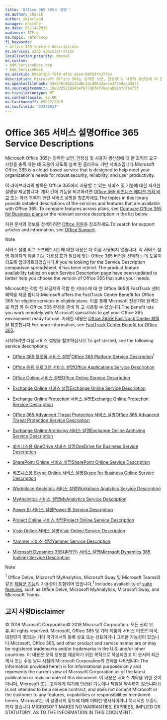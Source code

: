 ```yaml
---
title: 'Office 365 서비스 설명 '
ms.author: sharik
author: skjerland
manager: mnirkhe
ms.date: 03/14/2019
audience: ITPro
ms.topic: reference
f1_keywords:
- office-365-service-descriptions
ms.service: o365-administration
localization_priority: Normal
ms.custom:
- Adm_ServiceDesc_top
- Adm_ServiceDesc
ms.assetid: 899bf3b7-f9f0-4f3c-a5e4-88f93f4373b4
description: Microsoft Office 365는 강력한 보안, 안정성 및 사용자 생산성에 대 한 조직의 요구 사항을 충족 하는 데 도움이 되도록 설계 된 클라우드 기반 서비스입니다.
ms.openlocfilehash: 54a678c962115d0c13cd96d3aa3e3f469cc33274
ms.sourcegitcommit: 15e92292209454f6778bfef26ecab96bfc71ef5f
ms.translationtype: MT
ms.contentlocale: ko-KR
ms.lasthandoff: 05/22/2019
ms.locfileid: "34343017"
---
```

# <a name="office-365-service-descriptions"></a><span data-ttu-id="5b496-103">Office 365 서비스 설명</span><span class="sxs-lookup"><span data-stu-id="5b496-103">Office 365 Service Descriptions</span></span> 

<span data-ttu-id="5b496-104">Microsoft Office 365는 강력한 보안, 안정성 및 사용자 생산성에 대 한 조직의 요구 사항을 충족 하는 데 도움이 되도록 설계 된 클라우드 기반 서비스입니다.</span><span class="sxs-lookup"><span data-stu-id="5b496-104">Microsoft Office 365 is a cloud-based service that is designed to help meet your organization's needs for robust security, reliability, and user productivity.</span></span> 
  
<span data-ttu-id="5b496-p101">이 라이브러리의 항목은 Office 365에서 사용할 수 있는 서비스 및 기능에 대한 자세한 설명을 제공합니다. 계획 간에 기능을 비교하려면 [Office 365 비즈니스 에디션 계획 비교](http://go.microsoft.com/fwlink/?LinkID=799177&amp;clcid=0x409) 또는 아래 목록의 관련 서비스 설명을 참조하세요.</span><span class="sxs-lookup"><span data-stu-id="5b496-p101">The topics in this library provide detailed descriptions of the services and features that are available with Office 365. To compare features across plans, see [Compare Office 365 for Business plans](http://go.microsoft.com/fwlink/?LinkID=799177&amp;clcid=0x409) or the relevant service description in the list below.</span></span> 
  
<span data-ttu-id="5b496-107">지원 문서와 정보를 검색하려면 [Office 지원](https://support.office.com/)을 참조하세요.</span><span class="sxs-lookup"><span data-stu-id="5b496-107">To search for support articles and information, see [Office Support](https://support.office.com/).</span></span>
  
> [!NOTE]
> <span data-ttu-id="5b496-p102">서비스 설명 비교 스프레드시트에 대한 내용은 더 이상 사용되지 않습니다. 각 서비스 설명 페이지의 제품 기능 가용성 표가 필요에 맞는 Office 365 버전을 선택하는 데 도움이 되도록 업데이트되었습니다.</span><span class="sxs-lookup"><span data-stu-id="5b496-p102">If you're looking for the Service Description comparison spreadsheet, it has been retired. The product feature availability tables on each Service Description page have been updated to better help you choose the version of Office 365 that suits your needs.</span></span> 
  
<span data-ttu-id="5b496-110">Microsoft는 적합 한 요금제의 적합 한 서비스에 대 한 Office 365의 FastTrack 센터 혜택을 제공 합니다.</span><span class="sxs-lookup"><span data-stu-id="5b496-110">Microsoft offers the FastTrack Center Benefit for Office 365 for eligible services in eligible plans.</span></span> <span data-ttu-id="5b496-111">이를 통해 Microsoft 전문가와 원격으로 작업 하 여 Office 365 환경을 준비 하 고 사용할 수 있습니다.</span><span class="sxs-lookup"><span data-stu-id="5b496-111">The benefit lets you work remotely with Microsoft specialists to get your Office 365 environment ready for use.</span></span> <span data-ttu-id="5b496-112">자세한 내용은 [Office 365용 FastTrack Center 혜택](https://docs.microsoft.com/fasttrack/O365-fasttrack-benefit-for-office-365)을 참조합니다.</span><span class="sxs-lookup"><span data-stu-id="5b496-112">For more information, see [FastTrack Center Benefit for Office 365](https://docs.microsoft.com/fasttrack/O365-fasttrack-benefit-for-office-365).</span></span>
  
<span data-ttu-id="5b496-113">시작하려면 다음 서비스 설명을 참조하십시오.</span><span class="sxs-lookup"><span data-stu-id="5b496-113">To get started, see the following service descriptions:</span></span>
  
- <span data-ttu-id="5b496-114">[Office 365 플랫폼 서비스 설명](office-365-platform-service-description/office-365-platform-service-description.md)<sup>1</sup></span><span class="sxs-lookup"><span data-stu-id="5b496-114">[Office 365 Platform Service Description](office-365-platform-service-description/office-365-platform-service-description.md)<sup>1</sup></span></span>
    
- [<span data-ttu-id="5b496-115">Office 응용 프로그램 서비스 설명</span><span class="sxs-lookup"><span data-stu-id="5b496-115">Office Applications Service Description</span></span>](office-applications-service-description/office-applications-service-description.md)
    
- [<span data-ttu-id="5b496-116">Office Online 서비스 설명</span><span class="sxs-lookup"><span data-stu-id="5b496-116">Office Online Service Description</span></span>](office-online-service-description/office-online-service-description.md)
    
- [<span data-ttu-id="5b496-117">Exchange Online 서비스 설명</span><span class="sxs-lookup"><span data-stu-id="5b496-117">Exchange Online Service Description</span></span>](exchange-online-service-description/exchange-online-service-description.md)
    
- [<span data-ttu-id="5b496-118">Exchange Online Protection 서비스 설명</span><span class="sxs-lookup"><span data-stu-id="5b496-118">Exchange Online Protection Service Description</span></span>](exchange-online-protection-service-description/exchange-online-protection-service-description.md)
    
- [<span data-ttu-id="5b496-119">Office 365 Advanced Threat Protection 서비스 설명</span><span class="sxs-lookup"><span data-stu-id="5b496-119">Office 365 Advanced Threat Protection Service Description</span></span>](office-365-advanced-threat-protection-service-description.md)
    
- [<span data-ttu-id="5b496-120">Exchange Online Archiving 서비스 설명</span><span class="sxs-lookup"><span data-stu-id="5b496-120">Exchange Online Archiving Service Description</span></span>](exchange-online-archiving-service-description/exchange-online-archiving-service-description.md)
    
- [<span data-ttu-id="5b496-121">비즈니스용 OneDrive 서비스 설명</span><span class="sxs-lookup"><span data-stu-id="5b496-121">OneDrive for Business Service Description</span></span>](onedrive-for-business-service-description.md)
    
- [<span data-ttu-id="5b496-122">SharePoint Online 서비스 설명</span><span class="sxs-lookup"><span data-stu-id="5b496-122">SharePoint Online Service Description</span></span>](sharepoint-online-service-description/sharepoint-online-service-description.md)
    
- [<span data-ttu-id="5b496-123">비즈니스용 Skype Online 서비스 설명</span><span class="sxs-lookup"><span data-stu-id="5b496-123">Skype for Business Online Service Description</span></span>](skype-for-business-online-service-description/skype-for-business-online-service-description.md)
    
- [<span data-ttu-id="5b496-124">Workplace Analytics 서비스 설명</span><span class="sxs-lookup"><span data-stu-id="5b496-124">Workplace Analytics Service Description</span></span>](workplace-analytics-service-description.md)

- [<span data-ttu-id="5b496-125">MyAnalytics 서비스 설명</span><span class="sxs-lookup"><span data-stu-id="5b496-125">MyAnalytics Service Description</span></span>](mya-service-description.md)
    
- [<span data-ttu-id="5b496-126">Power BI 서비스 설명</span><span class="sxs-lookup"><span data-stu-id="5b496-126">Power BI Service Description</span></span>](power-bi-service-description.md)
    
- [<span data-ttu-id="5b496-127">Project Online 서비스 설명</span><span class="sxs-lookup"><span data-stu-id="5b496-127">Project Online Service Description</span></span>](project-online-service-description/project-online-service-description.md)
    
- [<span data-ttu-id="5b496-128">Visio Online 서비스 설명</span><span class="sxs-lookup"><span data-stu-id="5b496-128">Visio Online Service Description</span></span>](visio-online-service-description/visio-online-service-description.md)
    
- [<span data-ttu-id="5b496-129">Yammer 서비스 설명</span><span class="sxs-lookup"><span data-stu-id="5b496-129">Yammer Service Description</span></span>](yammer-service-description/yammer-service-description.md)
    
- [<span data-ttu-id="5b496-130">Microsoft Dynamics 365(온라인) 서비스 설명</span><span class="sxs-lookup"><span data-stu-id="5b496-130">Microsoft Dynamics 365 (online) Service Description</span></span>](microsoft-dynamics-365-online-service-description.md)
    
> [!NOTE]
> <span data-ttu-id="5b496-131"><sup>1</sup> Office Delve, Microsoft MyAnalytics, Microsoft Sway 및 Microsoft Teams와 같은 [제품군 기능](https://technet.microsoft.com/EN-US/library/office-365-suite-features.aspx)의 가용성이 포함되어 있습니다.</span><span class="sxs-lookup"><span data-stu-id="5b496-131"><sup>1</sup> Includes availability of [suite features](https://technet.microsoft.com/EN-US/library/office-365-suite-features.aspx), such as Office Delve, Microsoft MyAnalytics, Microsoft Sway, and Microsoft Teams.</span></span> 
  
## <a name="disclaimer"></a><span data-ttu-id="5b496-132">고지 사항</span><span class="sxs-lookup"><span data-stu-id="5b496-132">Disclaimer</span></span>

<span data-ttu-id="5b496-133">© 2018 Microsoft Corporation</span><span class="sxs-lookup"><span data-stu-id="5b496-133">© 2018 Microsoft Corporation.</span></span> <span data-ttu-id="5b496-134">모든 권리 보유.</span><span class="sxs-lookup"><span data-stu-id="5b496-134">All rights reserved.</span></span> <span data-ttu-id="5b496-135">Microsoft, Office 365 및 기타 제품과 서비스 이름은 미국, 대한민국 및/또는 기타 국가에서의 등록 상표 또는 상표이거나 그러한 가능성이 있습니다.</span><span class="sxs-lookup"><span data-stu-id="5b496-135">Microsoft, Office 365, and other product and service names are or may be registered trademarks and/or trademarks in the U.S. and/or other countries.</span></span> <span data-ttu-id="5b496-136">이 내용은 오직 정보를 제공하기 위한 목적으로 작성되었고 이 문서의 최근 게시 또는 수정 날짜 시점의 Microsoft Corporation의 견해를 나타냅니다.</span><span class="sxs-lookup"><span data-stu-id="5b496-136">The information provided herein is for informational purposes only and represents the current view of Microsoft Corporation as of the latest publication or revision date of this document.</span></span> <span data-ttu-id="5b496-137">이 내용은 서비스 계약을 위한 것이 아니며, Microsoft 또는 고객에게 여기에 언급된 기능이나 책임을 약속하지 않습니다.</span><span class="sxs-lookup"><span data-stu-id="5b496-137">It is not intended to be a service contract, and does not commit Microsoft or the customer to any features, capabilities or responsibilities mentioned herein.</span></span> <span data-ttu-id="5b496-138">Microsoft는 이 설명서의 정보에 대해 어떠한 명시적이거나 묵시적인 보증도 하지 않습니다.</span><span class="sxs-lookup"><span data-stu-id="5b496-138">MICROSOFT MAKES NO WARRANTIES, EXPRESS, IMPLIED OR STATUTORY, AS TO THE INFORMATION IN THIS DOCUMENT.</span></span> 
  
